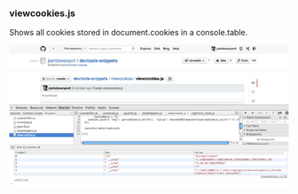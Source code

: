 ### viewcookies.js

Shows all cookies stored in document.cookies in a console.table.

[![viewcookies](viewcookies.png)](viewcookies.js)
